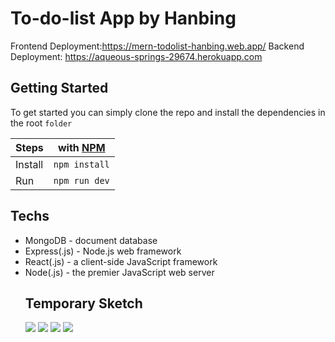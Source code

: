 # To-do-list App by Hanbing

Frontend Deployment:https://mern-todolist-hanbing.web.app/
Backend Deployment: https://aqueous-springs-29674.herokuapp.com


<h2>Getting Started</h2>

To get started you can simply clone the repo and install the dependencies in the root `folder`

| Steps   | with [NPM](https://www.npmjs.com/) |
| ------- | ---------------------------------- |
| Install | `npm install`                      |
| Run     | `npm run dev`                      |

<h2>Techs</h2>
<ul>
  <li>MongoDB - document database</li>
   <li> Express(.js) - Node.js web framework</li>
  <li> React(.js) - a client-side JavaScript framework</li>
  <li> Node(.js) - the premier JavaScript web server</li
</ul>
    
<h2>Temporary Sketch</h2>
<img src = "https://tva1.sinaimg.cn/large/007S8ZIlgy1gjrou5mwafj31kw0twte6.jpg" />
<img src = "https://tva1.sinaimg.cn/large/007S8ZIlgy1gjrou51djhj31kw0tw7a2.jpg" />
<img src = "https://tva1.sinaimg.cn/large/007S8ZIlgy1gjrou4apatj31kw0u00ya.jpg" />
<img src = "https://tva1.sinaimg.cn/large/007S8ZIlgy1gjrou2422oj31kw0tuwk1.jpg" />
